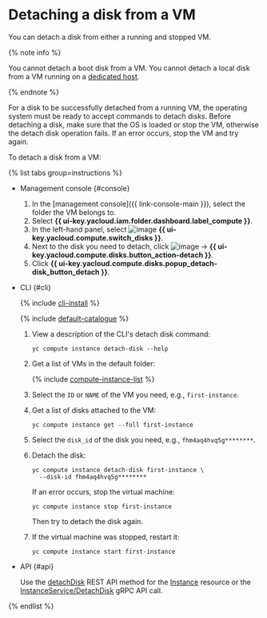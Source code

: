 # Detaching a disk from a VM

You can detach a disk from either a running and stopped VM. 


{% note info %}

You cannot detach a boot disk from a VM. You cannot detach a local disk from a VM running on a [dedicated host](../../concepts/dedicated-host.md).

{% endnote %}


For a disk to be successfully detached from a running VM, the operating system must be ready to accept commands to detach disks. Before detaching a disk, make sure that the OS is loaded or stop the VM, otherwise the detach disk operation fails. If an error occurs, stop the VM and try again. 

To detach a disk from a VM:

{% list tabs group=instructions %}

- Management console {#console}

  1. In the [management console]({{ link-console-main }}), select the folder the VM belongs to.
  1. Select **{{ ui-key.yacloud.iam.folder.dashboard.label_compute }}**.
  1. In the left-hand panel, select ![image](../../../_assets/console-icons/hard-drive.svg) **{{ ui-key.yacloud.compute.switch_disks }}**.
  1. Next to the disk you need to detach, click ![image](../../../_assets/console-icons/ellipsis.svg) → **{{ ui-key.yacloud.compute.disks.button_action-detach }}**.
  1. Click **{{ ui-key.yacloud.compute.disks.popup_detach-disk_button_detach }}**.

- CLI {#cli}
  
  {% include [cli-install](../../../_includes/cli-install.md) %}
  
  {% include [default-catalogue](../../../_includes/default-catalogue.md) %}
  
  1. View a description of the CLI's detach disk command:
  
      ```
      yc compute instance detach-disk --help
      ```
  
  1. Get a list of VMs in the default folder:
  
      {% include [compute-instance-list](../../_includes_service/compute-instance-list.md) %}
  
  1. Select the `ID` or `NAME` of the VM you need, e.g., `first-instance`.
  
  1. Get a list of disks attached to the VM:
  
      ```
      yc compute instance get --full first-instance
      ```
  
  1. Select the `disk_id` of the disk you need, e.g., `fhm4aq4hvq5g********`.
  1. Detach the disk:
  
      ```
      yc compute instance detach-disk first-instance \
        --disk-id fhm4aq4hvq5g********
      ```
      
      If an error occurs, stop the virtual machine:
      
      ```
      yc compute instance stop first-instance
      ```
      
      Then try to detach the disk again.
  
  1. If the virtual machine was stopped, restart it:
  
      ```
      yc compute instance start first-instance
      ```
  
- API {#api}
  
  Use the [detachDisk](../../api-ref/Instance/detachDisk.md) REST API method for the [Instance](../../api-ref/Instance/) resource or the [InstanceService/DetachDisk](../../api-ref/grpc/Instance/detachDisk.md) gRPC API call.
  
{% endlist %}
